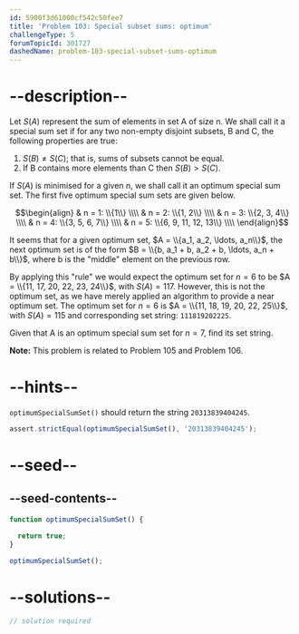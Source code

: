 ```yaml
---
id: 5900f3d61000cf542c50fee7
title: 'Problem 103: Special subset sums: optimum'
challengeType: 5
forumTopicId: 301727
dashedName: problem-103-special-subset-sums-optimum
---
```


# --description--

Let $S(A)$ represent the sum of elements in set A of size n. We shall call it a special sum set if for any two non-empty disjoint subsets, B and C, the following properties are true:

1. $S(B) ≠ S(C)$; that is, sums of subsets cannot be equal.
2. If B contains more elements than C then $S(B) > S(C)$.

If $S(A)$ is minimised for a given n, we shall call it an optimum special sum set. The first five optimum special sum sets are given below.

$$\begin{align} & n = 1: \\{1\\} \\\\ & n = 2: \\{1, 2\\} \\\\ & n = 3: \\{2, 3, 4\\} \\\\ & n = 4: \\{3, 5, 6, 7\\} \\\\ & n = 5: \\{6, 9, 11, 12, 13\\} \\\\ \end{align}$$

It seems that for a given optimum set, $A = \\{a_1, a_2, \ldots, a_n\\}$, the next optimum set is of the form $B = \\{b, a_1 + b, a_2 + b, \ldots, a_n + b\\}$, where b is the "middle" element on the previous row.

By applying this "rule" we would expect the optimum set for $n = 6$ to be $A = \\{11, 17, 20, 22, 23, 24\\}$, with $S(A) = 117$. However, this is not the optimum set, as we have merely applied an algorithm to provide a near optimum set. The optimum set for $n = 6$ is $A = \\{11, 18, 19, 20, 22, 25\\}$, with $S(A) = 115$ and corresponding set string: `111819202225`.

Given that A is an optimum special sum set for $n = 7$, find its set string.

**Note:** This problem is related to Problem 105 and Problem 106.

# --hints--

`optimumSpecialSumSet()` should return the string `20313839404245`.

```js
assert.strictEqual(optimumSpecialSumSet(), '20313839404245');
```

# --seed--

## --seed-contents--

```js
function optimumSpecialSumSet() {

  return true;
}

optimumSpecialSumSet();
```

# --solutions--

```js
// solution required
```
